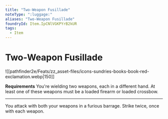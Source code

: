 ```yaml
---
title: "Two-Weapon Fusillade"
noteType: ":luggage:"
aliases: "Two-Weapon Fusillade"
foundryId: Item.IpCNlVGKPYrB2kUR
tags:
  - Item
---
```


# Two-Weapon Fusillade
![[pathfinder2e/Feats/zz_asset-files/icons-sundries-books-book-red-exclamation.webp|150]]

**Requirements** You're wielding two weapons, each in a different hand. At least one of these weapons must be a loaded firearm or loaded crossbow.

* * *

You attack with both your weapons in a furious barrage. Strike twice, once with each weapon.
